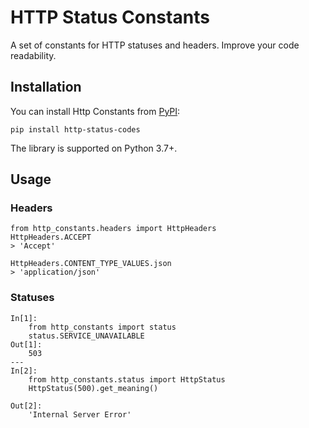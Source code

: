# HTTP Status Constants

A set of constants for HTTP statuses and headers. Improve your code readability.

## Installation

You can install Http Constants from [PyPI](https://pypi.org/project/http-status-codes/1.0.0/):

    pip install http-status-codes

The library is supported on Python 3.7+.

## Usage

### Headers
```
from http_constants.headers import HttpHeaders
HttpHeaders.ACCEPT
> 'Accept'

HttpHeaders.CONTENT_TYPE_VALUES.json
> 'application/json'
```

### Statuses
```
In[1]: 
    from http_constants import status
    status.SERVICE_UNAVAILABLE
Out[1]:
    503
---
In[2]: 
    from http_constants.status import HttpStatus
    HttpStatus(500).get_meaning()

Out[2]: 
    'Internal Server Error'
```